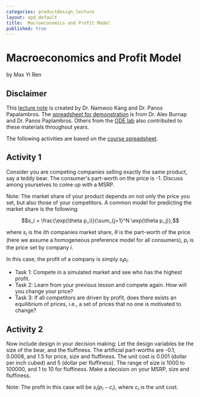 ```yaml
---
categories: productdesign_lecture
layout: apd_default
title:  Macroeconomics and Profit Model
published: true
---
```

<style TYPE="text/css">
code.has-jax {font: inherit; font-size: 100%; background: inherit; border: inherit;}
</style>
<script type="text/x-mathjax-config">
MathJax.Hub.Config({
    tex2jax: {
        inlineMath: [['$','$'], ['\\(','\\)']],
        skipTags: ['script', 'noscript', 'style', 'textarea', 'pre'] // removed 'code' entry
    }
});
MathJax.Hub.Queue(function() {
    var all = MathJax.Hub.getAllJax(), i;
    for(i = 0; i < all.length; i += 1) {
        all[i].SourceElement().parentNode.className += ' has-jax';
    }
});
</script>
<script type="text/javascript" src="http://cdn.mathjax.org/mathjax/latest/MathJax.js?config=TeX-AMS-MML_HTMLorMML"></script>


# Macroeconomics and Profit Model
by Max Yi Ren

## Disclaimer
This [lecture note][1] is created by Dr. Namwoo Kang and Dr. Panos Papalambros. 
The [spreadsheet for demonstration][2] is from Dr. Alex Burnap and Dr. Panos Paplambros. 
Others from the [ODE lab][3] also contributed to these materials throughout years. 

The following activities are based on the [course spreadsheet][4].

## Activity 1
Consider you are competing companies selling 
exactly the same product, say a teddy bear. The consumer's part-worth on the price is -1. Discuss
among yourselves to come up with a MSRP. 

Note: The market share of your product depends on not only the price you set, but also those of your 
competitors. A common model for predicting the market share is the following:

$$s_i = \frac{\exp(\theta p_i)}{\sum_{j=1}^N \exp(\theta p_j)},$$

where $s_i$ is the $i$th companies market share, $\theta$ is the part-worth of the price 
(here we assume a homogeneous preference model for all consumers), $p_i$ is the price set by
company $i$. 

In this case, the profit of a company is simply $s_ip_i$.

* Task 1: Compete in a simulated market and see who has the highest profit. 
* Task 2: Learn from your previous lesson and compete again. How will you change your price?
* Task 3: If all competitors are driven by profit, does there exists an equilibrium of prices, 
i.e., a set of prices that no one is motivated to change?

## Activity 2
Now include design in your decision making: Let the design variables be the size of the bear, and
the fluffiness. The artificial part-worths are -0.1, 0.0008, and 1.5 for price, size and fluffiness.
The unit cost is 0.001 (dollar per inch cubed) and 5 (dollar per fluffiness). The range of size is 
1000 to 100000, and 1 to 10 for fluffiness. Make a decision on your MSRP, size and fluffiness. 

Note: The profit in this case will be $s_i(p_i-c_i)$, where $c_i$ is the unit cost.

[1]: /_teaching/productdesign/ProfitModel.pptx
[2]: /_teaching/productdesign/BeamProfitMaximizationExample.xlsx
[3]: http://ode.engin.umich.edu
[4]: https://docs.google.com/spreadsheets/d/1sCL38r9I73seXU7IXAj6VPdroeFTddfsGBVgFXyvBMA/edit#gid=5391810